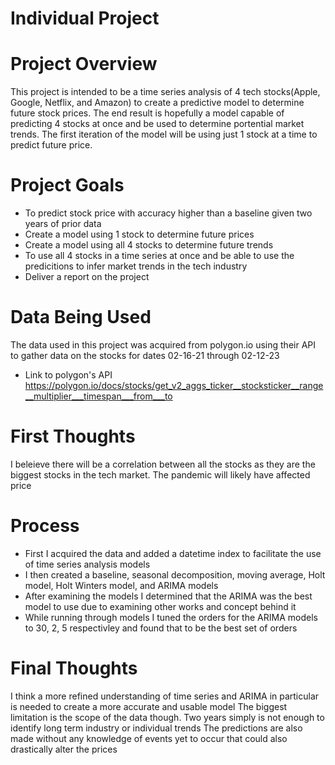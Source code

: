 # Individual Project

# Project Overview
This project is intended to be a time series analysis of 4 tech stocks(Apple, Google, Netflix, and Amazon) to create a predictive model to determine future stock prices. The end result is hopefully a model capable of predicting 4 stocks at once and be used to determine portential market trends. The first iteration of the model will be using just 1 stock at a time to predict future price.

# Project Goals
- To predict stock price with accuracy higher than a baseline given two years of prior data
- Create a model using 1 stock to determine future prices
- Create a model using all 4 stocks to determine future trends
- To use all 4 stocks in a time series at once and be able to use the predicitions to infer market trends in the tech industry
- Deliver a report on the project

# Data Being Used
The data used in this project was acquired from polygon.io using their API to gather data on the stocks for dates 02-16-21 through 02-12-23
- Link to polygon's API https://polygon.io/docs/stocks/get_v2_aggs_ticker__stocksticker__range__multiplier___timespan___from___to


# First Thoughts
I beleieve there will be a correlation between all the stocks as they are the biggest stocks in the tech market.
The pandemic will likely have affected price

# Process
- First I acquired the data and added a datetime index to facilitate the use of time series analysis models
- I then created a baseline, seasonal decomposition, moving average, Holt model, Holt Winters model, and ARIMA models
- After examining the models I determined that the ARIMA was the best model to use due to examining other works and concept behind it
- While running through models I tuned the orders for the ARIMA models to 30, 2, 5 respectivley and found that to be the best set of orders

# Final Thoughts
I think a more refined understanding of time series and ARIMA in particular is needed to create a more accurate and usable model
The biggest limitation is the scope of the data though. Two years simply is not enough to identify long term industry or individual trends
The predictions are also made without any knowledge of events yet to occur that could also drastically alter the prices
